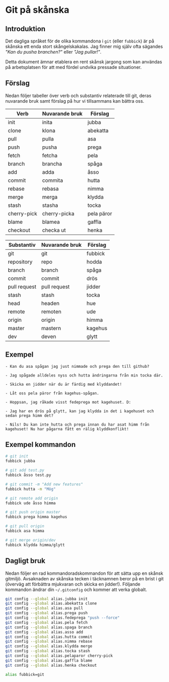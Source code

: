 # Git på skånska

## Introduktion

Det dagliga språket för de olika kommandona i `git` (eller `fubbick`) är
på skånska ett enda stort skångelskakalas. Jag finner mig själv ofta
sägandes _"Kan du pusha branchen?"_ eller _"Jag pullar!"_.

Detta dokument ämnar etablera en rent skånsk jargong som kan användas
på arbetsplatsen för att med fördel undvika pressade situationer.

## Förslag

Nedan följer tabeller över verb och substantiv relaterade till git,
deras nuvarande bruk samt förslag på hur vi tillsammans kan bättra
oss.

| Verb        | Nuvarande bruk | Förslag       |
|-------------|----------------|---------------|
| init        | inita          | jubba         |
| clone       | klona          | abekatta      |
| pull        | pulla          | asa           |
| push        | pusha          | prega         |
| fetch       | fetcha         | pela          |
| branch      | brancha        | spåga         |
| add         | adda           | åsso          |
| commit      | commita        | hutta         |
| rebase      | rebasa         | nimma         |
| merge       | merga          | klydda        |
| stash       | stasha         | tocka         |
| cherry-pick | cherry-picka   | pela päror    |
| blame       | blamea         | gaffla        |
| checkout    | checka ut      | henka         |

| Substantiv   | Nuvarande bruk | Förslag     |
|--------------|----------------|-------------|
| git          | git            | fubbick     |
| repository   | repo           | hodda       |
| branch       | branch         | spåga       |
| commit       | commit         | drös        |
| pull request | pull request   | jidder      |
| stash        | stash          | tocka       |
| head         | headen         | hue         |
| remote       | remoten        | ude         |
| origin       | origin         | himma       |
| master       | mastern        | kagehus     |
| dev          | deven          | glytt       |


## Exempel

    - Kan du asa spågan jag just nimmade och prega den till github?

    - Jag spågade alldeles nyss och hutta ändringarna från min tocka där.

    - Skicka en jidder när du är färdig med klyddandet!

    - Låt oss pela päror från kagehus-spågan.

    - Hoppsan, jag råkade visst fedeprega mot kagehuset. D:

    - Jag har en drös på glytt, kan jag klydda in det i kagehuset och sedan prega himm det?

    - Nils! Du kan inte hutta och prega innan du har asat himm från kagehuset! Nu har pågarna fått en rälig klyddkonflikt!

## Exempel kommandon

```bash
# git init
fubbick jubba

# git add test.py
fubbick åsso test.py

# git commit -m "Add new features"
fubbick hutta -m "Mög"

# git remote add origin
fubbick ude åsso himma

# git push origin master
fubbick prega himma kagehus

# git pull origin
fubbick asa himma

# git merge origin/dev
fubbick klydda himma/glytt
```

## Dagligt bruk

Nedan följer en rad kommandoradskommandon för att sätta upp en skånsk
gitmiljö. Avsaknaden av skånska tecken i täcknamnen beror på en brist i git
(överväg att förbättra mjukvaran och skicka en jidder!). Följande
kommandon ändrar din `~/.gitconfig` och kommer att verka globalt.

```bash
git config --global alias.jubba init
git config --global alias.abekatta clone
git config --global alias.asa pull
git config --global alias.prega push
git config --global alias.fedeprega "push --force"
git config --global alias.pela fetch
git config --global alias.spaga branch
git config --global alias.asso add
git config --global alias.hutta commit
git config --global alias.nimma rebase
git config --global alias.klydda merge
git config --global alias.tocka stash
git config --global alias.pelaparor cherry-pick
git config --global alias.gaffla blame
git config --global alias.henka checkout

alias fubbick=git
```
